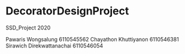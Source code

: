 # DecoratorDesignProject
SSD_Project 2020

Pawaris Wongsalung 6110545562 
Chayathon Khuttiyanon 6110546381
Sirawich Direkwattanachai 6110546054
